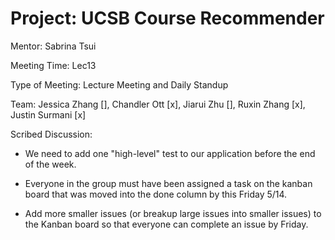 # Project: UCSB Course Recommender

Mentor: Sabrina Tsui

Meeting Time: Lec13

Type of Meeting: Lecture Meeting and Daily Standup

Team:  Jessica Zhang [], Chandler Ott [x], Jiarui Zhu [], Ruxin Zhang [x], Justin Surmani [x]

Scribed Discussion:


* We need to add one "high-level" test to our application before the end of the week.

* Everyone in the group must have been assigned a task on the kanban board that was moved into the done column by this Friday 5/14.

* Add more smaller issues (or breakup large issues into smaller issues) to the Kanban board so that everyone can complete an issue by Friday.
